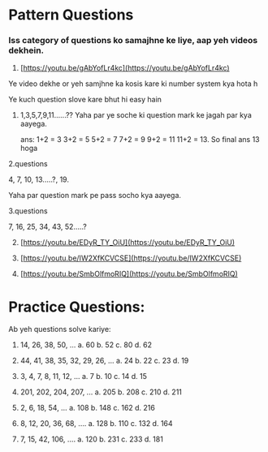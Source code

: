 # Pattern Questions #

### Iss category of questions ko samajhne ke liye, aap yeh videos dekhein.

1. [https://youtu.be/gAbYofLr4kc](https://youtu.be/gAbYofLr4kc)

Ye video dekhe or yeh samjhne ka kosis kare ki number system kya hota h
   
Ye kuch question slove kare bhut hi easy hain
   
1. 1,3,5,7,9,11......?? Yaha par ye soche ki question mark ke jagah par kya aayega.
   
    ans:
     1+2 = 3
     3+2 = 5
     5+2 = 7
     7+2 = 9
     9+2 = 11
     11+2 = 13. So final ans 13 hoga 
   
 2.questions 
 
  4, 7, 10, 13.....?, 19.
  
  Yaha par question mark pe pass socho kya aayega.
  
 3.questions

  7, 16, 25, 34, 43, 52.....?
   
2. [https://youtu.be/EDyR_TY_OiU](https://youtu.be/EDyR_TY_OiU)

3. [https://youtu.be/IW2XfKCVCSE](https://youtu.be/IW2XfKCVCSE)

4. [https://youtu.be/SmbOlfmoRIQ](https://youtu.be/SmbOlfmoRIQ)

# Practice Questions: 
Ab yeh questions solve kariye:

   1. 14, 26, 38, 50, ...
          a.  60
          b.  52
          c.  80
          d.  62
          
   2. 44, 41, 38, 35, 32, 29, 26, ...
          a.  24
          b.  22
          c. 23
          d.  19
          
   3. 3, 4, 7, 8, 11, 12, ...
            a. 7
            b. 10
            c. 14
            d. 15
   4. 201, 202, 204, 207, ...
            a.  205
            b.  208
            c.  210
            d.  211
            
   5. 2, 6, 18, 54, …
             a. 108
             b. 148
             c. 162
             d. 216
             
   6. 8, 12, 20, 36, 68, ….
         a.   128
         b.   110
         c.   132
         d.   164
         
  7. 7, 15, 42, 106, ….
           a.  120
           b.  231
           c.  233
           d.  181









